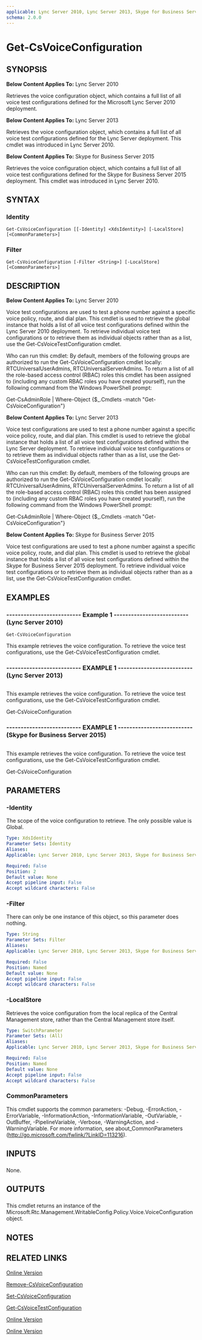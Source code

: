```yaml
---
applicable: Lync Server 2010, Lync Server 2013, Skype for Business Server 2015
schema: 2.0.0
---
```


# Get-CsVoiceConfiguration

## SYNOPSIS
**Below Content Applies To:** Lync Server 2010

Retrieves the voice configuration object, which contains a full list of all voice test configurations defined for the Microsoft Lync Server 2010 deployment.

**Below Content Applies To:** Lync Server 2013

Retrieves the voice configuration object, which contains a full list of all voice test configurations defined for the Lync Server deployment.
This cmdlet was introduced in Lync Server 2010.

**Below Content Applies To:** Skype for Business Server 2015

Retrieves the voice configuration object, which contains a full list of all voice test configurations defined for the Skype for Business Server 2015 deployment.
This cmdlet was introduced in Lync Server 2010.



## SYNTAX

### Identity
```
Get-CsVoiceConfiguration [[-Identity] <XdsIdentity>] [-LocalStore] [<CommonParameters>]
```

### Filter
```
Get-CsVoiceConfiguration [-Filter <String>] [-LocalStore] [<CommonParameters>]
```

## DESCRIPTION
**Below Content Applies To:** Lync Server 2010

Voice test configurations are used to test a phone number against a specific voice policy, route, and dial plan.
This cmdlet is used to retrieve the global instance that holds a list of all voice test configurations defined within the Lync Server 2010 deployment.
To retrieve individual voice test configurations or to retrieve them as individual objects rather than as a list, use the Get-CsVoiceTestConfiguration cmdlet.

Who can run this cmdlet: By default, members of the following groups are authorized to run the Get-CsVoiceConfiguration cmdlet locally: RTCUniversalUserAdmins, RTCUniversalServerAdmins.
To return a list of all the role-based access control (RBAC) roles this cmdlet has been assigned to (including any custom RBAC roles you have created yourself), run the following command from the Windows PowerShell prompt:

Get-CsAdminRole | Where-Object {$_.Cmdlets -match "Get-CsVoiceConfiguration"}

**Below Content Applies To:** Lync Server 2013

Voice test configurations are used to test a phone number against a specific voice policy, route, and dial plan.
This cmdlet is used to retrieve the global instance that holds a list of all voice test configurations defined within the Lync Server deployment.
To retrieve individual voice test configurations or to retrieve them as individual objects rather than as a list, use the Get-CsVoiceTestConfiguration cmdlet.

Who can run this cmdlet: By default, members of the following groups are authorized to run the Get-CsVoiceConfiguration cmdlet locally: RTCUniversalUserAdmins, RTCUniversalServerAdmins.
To return a list of all the role-based access control (RBAC) roles this cmdlet has been assigned to (including any custom RBAC roles you have created yourself), run the following command from the Windows PowerShell prompt:

Get-CsAdminRole | Where-Object {$_.Cmdlets -match "Get-CsVoiceConfiguration"}

**Below Content Applies To:** Skype for Business Server 2015

Voice test configurations are used to test a phone number against a specific voice policy, route, and dial plan.
This cmdlet is used to retrieve the global instance that holds a list of all voice test configurations defined within the Skype for Business Server 2015 deployment.
To retrieve individual voice test configurations or to retrieve them as individual objects rather than as a list, use the Get-CsVoiceTestConfiguration cmdlet.



## EXAMPLES

### -------------------------- Example 1 -------------------------- (Lync Server 2010)
```
Get-CsVoiceConfiguration
```

This example retrieves the voice configuration.
To retrieve the voice test configurations, use the Get-CsVoiceTestConfiguration cmdlet.

### -------------------------- EXAMPLE 1 -------------------------- (Lync Server 2013)
```

```

This example retrieves the voice configuration.
To retrieve the voice test configurations, use the Get-CsVoiceTestConfiguration cmdlet.

Get-CsVoiceConfiguration

### -------------------------- EXAMPLE 1 -------------------------- (Skype for Business Server 2015)
```

```

This example retrieves the voice configuration.
To retrieve the voice test configurations, use the Get-CsVoiceTestConfiguration cmdlet.

Get-CsVoiceConfiguration

## PARAMETERS

### -Identity
The scope of the voice configuration to retrieve.
The only possible value is Global.

```yaml
Type: XdsIdentity
Parameter Sets: Identity
Aliases: 
Applicable: Lync Server 2010, Lync Server 2013, Skype for Business Server 2015

Required: False
Position: 2
Default value: None
Accept pipeline input: False
Accept wildcard characters: False
```

### -Filter
There can only be one instance of this object, so this parameter does nothing.

```yaml
Type: String
Parameter Sets: Filter
Aliases: 
Applicable: Lync Server 2010, Lync Server 2013, Skype for Business Server 2015

Required: False
Position: Named
Default value: None
Accept pipeline input: False
Accept wildcard characters: False
```

### -LocalStore
Retrieves the voice configuration from the local replica of the Central Management store, rather than the Central Management store itself.

```yaml
Type: SwitchParameter
Parameter Sets: (All)
Aliases: 
Applicable: Lync Server 2010, Lync Server 2013, Skype for Business Server 2015

Required: False
Position: Named
Default value: None
Accept pipeline input: False
Accept wildcard characters: False
```

### CommonParameters
This cmdlet supports the common parameters: -Debug, -ErrorAction, -ErrorVariable, -InformationAction, -InformationVariable, -OutVariable, -OutBuffer, -PipelineVariable, -Verbose, -WarningAction, and -WarningVariable. For more information, see about_CommonParameters (http://go.microsoft.com/fwlink/?LinkID=113216).

## INPUTS

###  
None.

## OUTPUTS

###  
This cmdlet returns an instance of the Microsoft.Rtc.Management.WritableConfig.Policy.Voice.VoiceConfiguration object.

## NOTES

## RELATED LINKS

[Online Version](http://technet.microsoft.com/EN-US/library/c5e7afa3-28d3-4bf9-a2f2-c34932c9a3cd(OCS.14).aspx)

[Remove-CsVoiceConfiguration]()

[Set-CsVoiceConfiguration]()

[Get-CsVoiceTestConfiguration]()

[Online Version](http://technet.microsoft.com/EN-US/library/c5e7afa3-28d3-4bf9-a2f2-c34932c9a3cd(OCS.15).aspx)

[Online Version](http://technet.microsoft.com/EN-US/library/c5e7afa3-28d3-4bf9-a2f2-c34932c9a3cd(OCS.16).aspx)

